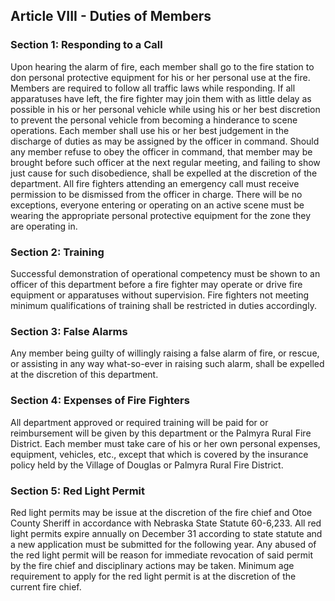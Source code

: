 ## Article VIII - Duties of Members

### Section 1: Responding to a Call

Upon hearing the alarm of fire, each member shall go to the fire station to don personal protective equipment for his or her personal use at the fire. Members are required to follow all traffic laws while responding. If all apparatuses have left, the fire fighter may join them with as little delay as possible in his or her personal vehicle while using his or her best discretion to prevent the personal vehicle from becoming a hinderance to scene operations. Each member shall use his or her best judgement in the discharge of duties as may be assigned by the officer in command. Should any member refuse to obey the officer in command, that member may be brought before such officer at the next regular meeting, and failing to show just cause for such disobedience, shall be expelled at the discretion of the department. All fire fighters attending an emergency call must receive permission to be dismissed from the officer in charge. There will be no exceptions, everyone entering or operating on an active scene must be wearing the appropriate personal protective equipment for the zone they are operating in.

### Section 2: Training

Successful demonstration of operational competency must be shown to an officer of this department before a fire fighter may operate or drive fire equipment or apparatuses without supervision. Fire fighters not meeting minimum qualifications of training shall be restricted in duties accordingly.

### Section 3: False Alarms

Any member being guilty of willingly raising a false alarm of fire, or rescue, or assisting in any way what-so-ever in raising such alarm, shall be expelled at the discretion of this department.

### Section 4: Expenses of Fire Fighters

All department approved or required training will be paid for or reimbursement will be given by this department or the Palmyra Rural Fire District. Each member must take care of his or her own personal expenses, equipment, vehicles, etc., except that which is covered by the insurance policy held by the Village of Douglas or Palmyra Rural Fire District.

### Section 5: Red Light Permit

Red light permits may be issue at the discretion of the fire chief and Otoe County Sheriff in accordance with Nebraska State Statute 60-6,233. All red light permits expire annually on December 31 according to state statute and a new application must be submitted for the following year. Any abused of the red light permit will be reason for immediate revocation of said permit by the fire chief and disciplinary actions may be taken. Minimum age requirement to apply for the red light permit is at the discretion of the current fire chief.
